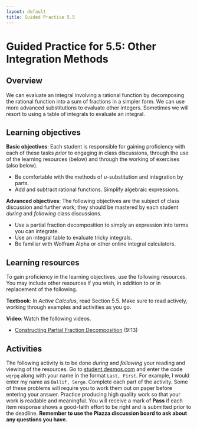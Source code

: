 ```yaml
---
layout: default
title: Guided Practice 5.5
---
```


# Guided Practice for 5.5: Other Integration Methods

## Overview

We can evaluate an integral involving a rational function by decomposing the rational function into a sum of fractions in a simpler form. We can use more advanced substitutions to evaluate other integers. Sometimes we will resort to using a table of integrals to evaluate an integral.


## Learning objectives

__Basic objectives__: Each student is responsible for gaining proficiency with each of these tasks _prior_ to engaging in class discussions, through the use of the learning resources (below) and through the working of exercises (also below).

- Be comfortable with the methods of $u$-substitution and integration by parts.
- Add and subtract rational functions. Simplify algebraic expressions.

__Advanced objectives__: The following objectives are the subject of class discussion and further work; they should be mastered by each student _during_ and _following_ class discussions.

- Use a partial fraction decomposition to simply an expression into terms you can integrate.
- Use an integral table to evaluate tricky integrals.
- Be familiar with Wolfram Alpha or other online integral calculators.

## Learning resources

To gain proficiency in the learning objectives, use the following resources. You may include other resources if you wish, in addition to or in replacement of the following.

__Textbook__: In _Active Calculus_, read Section 5.5. Make sure to read actively, working through examples and activities as you go.

__Video__: Watch the following videos.

- [Constructing Partial Fraction Decomposition](https://www.youtube.com/watch?v=KL9pAets0Rg&index=24&list=PL9bIjQJDwfGtewW75Nw7PnGNSkfqwAm3v&t=39s) (9:13)

## Activities

The following activity is to be done _during_ and _following_ your reading and viewing of the resources. Go to [student.desmos.com](https://student.desmos.com/?prepopulateCode=WD2C7M) and enter the code `wqrpq` along with your name in the format `Last, First`. For example, I would enter my name as `Ballif, Serge`. Complete each part of the activity. Some of these problems will require you to work them out on paper before entering your answer. Practice producing high quality work so that your work is readable and meaningful. You will receive a mark of __Pass__ if each item response shows a good-faith effort to be right and is submitted prior to the deadline. __Remember to use the Piazza discussion board to ask about any questions you have.__
